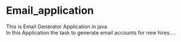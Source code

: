 # Email_application
This is Email Generator Application in java <br>
In this Application the task to generate email accounts for new hires....